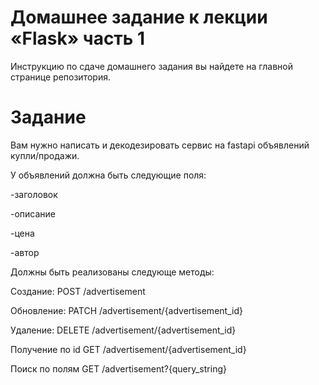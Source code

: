 # Домашнее задание к лекции «Flask» часть 1

Инструкцию по сдаче домашнего задания вы найдете на главной странице репозитория.

# Задание 
Вам нужно написать и декодезировать сервис на fastapi объявлений купли/продажи.

У объявлений должна быть следующие поля:

-заголовок

-описание

-цена

-автор

Должны быть реализованы следующе методы:

Создание: POST /advertisement 

Обновление: PATCH /advertisement/{advertisement_id}

Удаление: DELETE /advertisement/{advertisement_id}

Получение по id GET  /advertisement/{advertisement_id}

Поиск по полям GET /advertisement?{query_string}

